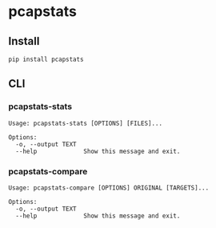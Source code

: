 # pcapstats

## Install
`pip install pcapstats`

## CLI
### pcapstats-stats
```
Usage: pcapstats-stats [OPTIONS] [FILES]...

Options:
  -o, --output TEXT
  --help             Show this message and exit.
```

### pcapstats-compare
```
Usage: pcapstats-compare [OPTIONS] ORIGINAL [TARGETS]...

Options:
  -o, --output TEXT
  --help             Show this message and exit.
```
